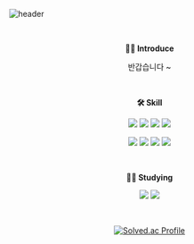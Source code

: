 ![header](https://capsule-render.vercel.app/api?type=waving&color=auto&height=250&section=header&text=Hello&fontSize=90&animation=fadeIn&fontAlignY=38&desc=I'm%20HoJin&descAlignY=51&descAlign=62)

<br>
<p align="center">
    <Strong>🙋‍♂️ Introduce </Strong><br>
</p>

<p align="center">
반갑습니다 ~
</p>

<br>
<p align="center">
    <Strong>🛠 Skill </Strong><br>
</p>
<p align="center" display="inline-block">
    <img src="https://img.shields.io/badge/javascript-F7DF1E?style=flat&logo=javascript&logoColor=black">
    <img src="https://img.shields.io/badge/Vue-68DA97?style=flat&logo=V&logoColor=white"/>
    <img src="https://img.shields.io/badge/Svelte-FF7B00?style=flat&logo=Svelte&logoColor=white"/>
    <img src="https://img.shields.io/badge/Sass-D482BD?style=flat&logo=Sass&logoColor=white"/>
</p>
<p align="center" display="inline-block">
    <img src="https://img.shields.io/badge/Java-8e3155?style=flat&logo=spring&logoColor=white"> 
    <img src="https://img.shields.io/badge/Spring-A9D171?style=flat&logo=SPRINGBOOT&logoColor=white"> 
    <img src="https://img.shields.io/badge/Python-3776AB?style=flat&logo=Python&logoColor=white">
    <img src="https://img.shields.io/badge/Oracle DB-000000?style=flat&logo=Oracle&logoColor=white">
</p>
<br>
<p align="center">
    <Strong>👨‍💻 Studying</Strong><br>
</p>
<p align="center" display="inline-block">
    <img src="https://img.shields.io/badge/React-61DAFB?style=flat&logo=React&logoColor=white"/>
    <img src="https://img.shields.io/badge/TypeScript-254485?style=flat&logo=TypeScript&logoColor=white"/>
</p>
<br>
<div align="center">

[![Solved.ac Profile](http://mazassumnida.wtf/api/generate_badge?boj=cocobi24)](https://solved.ac/cocobi24)<br/>

</div>